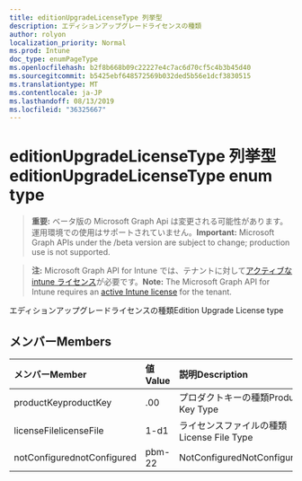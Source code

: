 ```yaml
---
title: editionUpgradeLicenseType 列挙型
description: エディションアップグレードライセンスの種類
author: rolyon
localization_priority: Normal
ms.prod: Intune
doc_type: enumPageType
ms.openlocfilehash: b2f8b668b09c22227e4c7ac6d70cf5c4b3b45d40
ms.sourcegitcommit: b5425ebf648572569b032ded5b56e1dcf3830515
ms.translationtype: MT
ms.contentlocale: ja-JP
ms.lasthandoff: 08/13/2019
ms.locfileid: "36325667"
---
```

# <a name="editionupgradelicensetype-enum-type"></a><span data-ttu-id="dc8d2-103">editionUpgradeLicenseType 列挙型</span><span class="sxs-lookup"><span data-stu-id="dc8d2-103">editionUpgradeLicenseType enum type</span></span>

> <span data-ttu-id="dc8d2-104">**重要:** ベータ版の Microsoft Graph Api は変更される可能性があります。運用環境での使用はサポートされていません。</span><span class="sxs-lookup"><span data-stu-id="dc8d2-104">**Important:** Microsoft Graph APIs under the /beta version are subject to change; production use is not supported.</span></span>

> <span data-ttu-id="dc8d2-105">**注:** Microsoft Graph API for Intune では、テナントに対して[アクティブな intune ライセンス](https://go.microsoft.com/fwlink/?linkid=839381)が必要です。</span><span class="sxs-lookup"><span data-stu-id="dc8d2-105">**Note:** The Microsoft Graph API for Intune requires an [active Intune license](https://go.microsoft.com/fwlink/?linkid=839381) for the tenant.</span></span>

<span data-ttu-id="dc8d2-106">エディションアップグレードライセンスの種類</span><span class="sxs-lookup"><span data-stu-id="dc8d2-106">Edition Upgrade License type</span></span>

## <a name="members"></a><span data-ttu-id="dc8d2-107">メンバー</span><span class="sxs-lookup"><span data-stu-id="dc8d2-107">Members</span></span>
|<span data-ttu-id="dc8d2-108">メンバー</span><span class="sxs-lookup"><span data-stu-id="dc8d2-108">Member</span></span>|<span data-ttu-id="dc8d2-109">値</span><span class="sxs-lookup"><span data-stu-id="dc8d2-109">Value</span></span>|<span data-ttu-id="dc8d2-110">説明</span><span class="sxs-lookup"><span data-stu-id="dc8d2-110">Description</span></span>|
|:---|:---|:---|
|<span data-ttu-id="dc8d2-111">productKey</span><span class="sxs-lookup"><span data-stu-id="dc8d2-111">productKey</span></span>|<span data-ttu-id="dc8d2-112">.0</span><span class="sxs-lookup"><span data-stu-id="dc8d2-112">0</span></span>|<span data-ttu-id="dc8d2-113">プロダクトキーの種類</span><span class="sxs-lookup"><span data-stu-id="dc8d2-113">Product Key Type</span></span>|
|<span data-ttu-id="dc8d2-114">licenseFile</span><span class="sxs-lookup"><span data-stu-id="dc8d2-114">licenseFile</span></span>|<span data-ttu-id="dc8d2-115">1-d</span><span class="sxs-lookup"><span data-stu-id="dc8d2-115">1</span></span>|<span data-ttu-id="dc8d2-116">ライセンスファイルの種類</span><span class="sxs-lookup"><span data-stu-id="dc8d2-116">License File Type</span></span>|
|<span data-ttu-id="dc8d2-117">notConfigured</span><span class="sxs-lookup"><span data-stu-id="dc8d2-117">notConfigured</span></span>|<span data-ttu-id="dc8d2-118">pbm-2</span><span class="sxs-lookup"><span data-stu-id="dc8d2-118">2</span></span>|<span data-ttu-id="dc8d2-119">NotConfigured</span><span class="sxs-lookup"><span data-stu-id="dc8d2-119">NotConfigured</span></span>|



